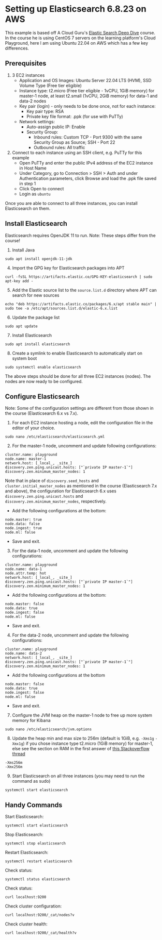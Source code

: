 # Setting up Elasticsearch 6.8.23 on AWS

This example is based off A Cloud Guru's <a href="https://learn.acloud.guru/course/1e3ff00e-95bf-451b-be04-44d4bce6bfba/dashboard">Elastic Search Deep Dive</a> course. In the course he is using CentOS 7 servers on the learning platform's Cloud Playground, here I am using Ubuntu 22.04 on AWS which has a few key differences.

## Prerequisites
1. 3 EC2 instances
   - Application and OS Images: Ubuntu Server 22.04 LTS (HVM), SSD Volume Type (Free tier eligible)
   - Instance type: t2.micro (Free tier eligible - 1vCPU, 1GiB memory) for master-1 node, at least t2.small (1vCPU, 2GiB memory) for data-1 and data-2 nodes
   - Key pair (login) - only needs to be done once, not for each instance:
     - Key pair type: RSA
     - Private key file format: .ppk (for use with PuTTy)
   - Network settings:
      - Auto-assign public IP: Enable
      - Security Group:
         - Inbound rules: Custom TCP - Port 9300 with the same Security Group as Source; SSH - Port 22
         - Outbound rules: All traffic
2. Connect to each instance using an SSH client, e.g. PuTTy for this example
   - Open PuTTy and enter the public IPv4 address of the EC2 instance in Host Name
   - Under Category, go to Connection > SSH > Auth and under Authentication parameters, click Browse and load the .ppk file saved in step 1
   - Click Open to connect
   - Login as `ubuntu`

Once you are able to connect to all three instances, you can install Elasticsearch on them.

## Install Elasticsearch
Elasticsearch requires OpenJDK 11 to run. Note: These steps differ from the course!

1. Install Java
```
sudo apt install openjdk-11-jdk
```
4. Import the GPG key for Elasticsearch packages into APT
```
curl -fsSL https://artifacts.elastic.co/GPG-KEY-elasticsearch | sudo apt-key add -
```
5. Add the Elastic source list to the `source.list.d` directory where APT can search for new sources
```
echo "deb https://artifacts.elastic.co/packages/6.x/apt stable main" | sudo tee -a /etc/apt/sources.list.d/elastic-6.x.list
```
6. Update the package list
```
sudo apt update
```
7. Install Elasticsearch
```
sudo apt install elasticsearch 
```
8. Create a symlink to enable Elasticsearch to automatically start on system boot
```
sudo systemctl enable elasticsearch
```

The above steps should be done for all three EC2 instances (nodes). The nodes are now ready to be configured.

## Configure Elasticsearch
Note: Some of the configuration settings are different from those shown in the course (Elasticsearch 6.x vs 7.x). 

1. For each EC2 instance hosting a node, edit the configuration file in the editor of your choice.
```
sudo nano /etc/elasticsearch/elasticsearch.yml 
```
2. For the master-1 node, uncomment and update following configurations:
```
cluster.name: playground
node.name: master-1
network.host: [_local_, _site_]
discovery.zen.ping.unicast.hosts: ["`private IP master-1`"]
discovery.zen.minimum_master_nodes: 1
```
Note that in place of `discovery.seed_hosts` and `cluster.initial_master_nodes` as mentioned in the course (Elasticsearch 7.x and above), the configuration for Elasticsearch 6.x uses `discovery.zen.ping.unicast.hosts` and `discovery.zen.minimum_master_nodes`, respectively.

   - Add the following configurations at the bottom:
```
node.master: true
node.data: false
node.ingest: true
node.ml: false
```
   - Save and exit.

3. For the data-1 node, uncomment and update the following configurations:
```
cluster.name: playground
node.name: data-1
node.attr.temp: hot
network.host: [_local_, _site_]
discovery.zen.ping.unicast.hosts: ["`private IP master-1`"]
discovery.zen.minimum_master_nodes: 1
```
   - Add the following configurations at the bottom:
```
node.master: false
node.data: true
node.ingest: false
node.ml: false
```
   - Save and exit.

4. For the data-2 node, uncomment and update the following configurations:
```
cluster.name: playground
node.name: data-2
network.host: [_local_, _site_]
discovery.zen.ping.unicast.hosts: ["`private IP master-1`"]
discovery.zen.minimum_master_nodes: 1
```
   - Add the following configurations at the bottom
```
node.master: false
node.data: true
node.ingest: false
node.ml: false
```
   - Save and exit.

7. Configure the JVM heap on the master-1 node to free up more system memory for Kibana
```
sudo nano /etc/elasticsearch/jvm.options
```
8. Update the heap min and max size to 256m (default is 1GiB, e.g. `-Xms1g` `-Xmx1g`) if you chose instance type t2.micro (1GiB memory) for master-1, else see the section on RAM in the first answer of <a href="https://stackoverflow.com/a/58656748">this Stackoverflow thread</a>
```
-Xms256m
-Xmx256m
```
9. Start Elasticsearch on all three instances (you may need to run the command as sudo)
```
systemctl start elasticsearch
```

## Handy Commands
Start Elasticsearch:
```
systemctl start elasticsearch
```

Stop Elasticsearch:
```
systemctl stop elasticsearch
```

Restart Elasticsearch:
```
systemctl restart elasticsearch
```

Check status:
```
systemctl status elasticsearch
```

Check status:
```
curl localhost:9200
```

Check cluster configuration:
```
curl localhost:9200/_cat/nodes?v
```

Check cluster health:
```
curl localhost:9200/_cat/health?v
```
